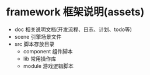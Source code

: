 # framework 框架说明(assets)

 - doc 相关说明文档(开发流程、日志、计划、todo等)
 - scene 引擎场景文件
 - src 脚本存放目录
    - component 组件脚本
    - lib 常用操作库
    - module 游戏逻辑脚本